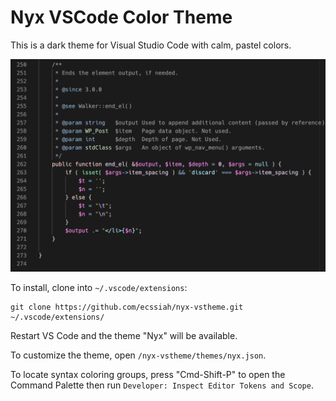 # Nyx VSCode Color Theme

This is a dark theme for Visual Studio Code with calm, pastel colors.

![](/assets/screenshot1.png?raw=true)

To install, clone into ```~/.vscode/extensions```:

```
git clone https://github.com/ecssiah/nyx-vstheme.git ~/.vscode/extensions/
```

Restart VS Code and the theme "Nyx" will be available. 

To customize the theme, open ```/nyx-vstheme/themes/nyx.json```. 

To locate syntax coloring groups, press "Cmd-Shift-P" to open the Command Palette then run ```Developer: Inspect Editor Tokens and Scope```.